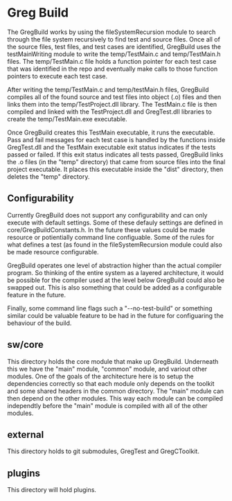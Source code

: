 # Greg Build

The GregBuild works by using the fileSystemRecursion module to search through the file system recursively to find test and source files. Once all of the source files, test files, and test cases are identified, GregBuild uses the testMainWriting module to write the temp/TestMain.c and temp/TestMain.h files. The temp/TestMain.c file holds a function pointer for each test case that was identified in the repo and eventually make calls to those function pointers to execute each test case. 

After writing the temp/TestMain.c and temp/testMain.h files, GregBuild compiles all of the found source and test files into object (.o) files and then links them into the temp/TestProject.dll library. The TestMain.c file is then compiled and linked with the TestProject.dll and GregTest.dll libraries to create the temp/TestMain.exe executable.

Once GregBuild creates this TestMain executable, it runs the executable. Pass and fail messages for each test case is handled by the functions inside GregTest.dll and the TestMain executable exit status indicates if the tests passed or failed. If this exit status indicates all tests passed, GregBuild links the .o files (in the "temp" directory) that came from source files into
the final project executable. It places this executable inside the "dist" directory, then deletes the "temp" directory.

## Configurability

Currently GregBuild does not support any configurability and can only execute with default settings. Some of these defauly settings are defined in core/GregBuildConstants.h. In the future these values could be made resource or potientially command line configuable. Some of the rules for what defines a test (as found in the fileSystemRecursion module could also be made resource configurable.

GregBuild operates one level of abstraction higher than the actual compiler program. So thinking of the entire system as a layered architecture, it would be possible for the compiler used at the level below GregBuild could also be swapped out. This is also something that could be added as a configurable feature in the future.

Finally, some command line flags such a "--no-test-build" or something similar could be valuable feature to be had in the future for configuaring the behaviour of the build.

## sw/core
This directory holds the core module that make up GregBuild. Underneath this we have the "main" module, "common" module, and variout other modules. One of the goals of the architecture here is to setup the dependencies correctly so that each module only depends on the toolkit and some shared headers in the common directory. The "main" module can then depend on the other modules. This way each module can be compiled independtly before the "main" module is compiled with all of the other modules.

## external
This directory holds to git submodules, GregTest and GregCToolkit.

## plugins
This directory will hold plugins.